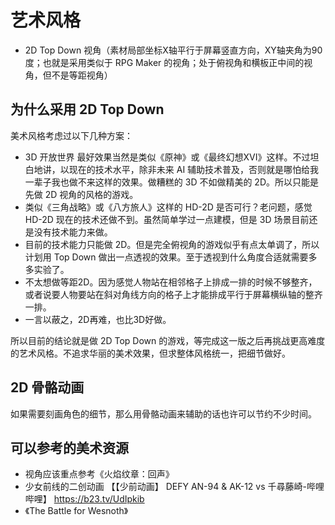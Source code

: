 # 艺术风格

- 2D Top Down 视角（素材局部坐标X轴平行于屏幕竖直方向，XY轴夹角为90度；也就是采用类似于 RPG Maker 的视角；处于俯视角和横板正中间的视角，但不是等距视角）

## 为什么采用 2D Top Down

美术风格考虑过以下几种方案：

- 3D 开放世界 最好效果当然是类似《原神》或《最终幻想XVI》这样。不过坦白地讲，以现在的技术水平，除非未来 AI 辅助技术普及，否则就是哪怕给我一辈子我也做不来这样的效果。做糟糕的 3D 不如做精美的 2D。所以只能是先做 2D 视角的风格的游戏。
- 类似《三角战略》或《八方旅人》这样的 HD-2D 是否可行？老问题，感觉 HD-2D 现在的技术还做不到。虽然简单学过一点建模，但是 3D 场景目前还是没有技术能力来做。
- 目前的技术能力只能做 2D。但是完全俯视角的游戏似乎有点太单调了，所以计划用 Top Down 做出一点透视的效果。至于透视到什么角度合适就需要多多实验了。
- 不太想做等距2D。因为感觉人物站在相邻格子上排成一排的时候不够整齐，或者说要人物要站在斜对角线方向的格子上才能排成平行于屏幕横纵轴的整齐一排。
- 一言以蔽之，2D再难，也比3D好做。

所以目前的结论就是做 2D Top Down 的游戏，等完成这一版之后再挑战更高难度的艺术风格。不追求华丽的美术效果，但求整体风格统一，把细节做好。

## 2D 骨骼动画

如果需要刻画角色的细节，那么用骨骼动画来辅助的话也许可以节约不少时间。

## 可以参考的美术资源

- 视角应该重点参考《火焰纹章：回声》
- 少女前线的二创动画 【【少前动画】 DEFY AN-94 & AK-12 vs 千尋藤崎-哔哩哔哩】 <https://b23.tv/UdIpkib>
- 《The Battle for Wesnoth》
